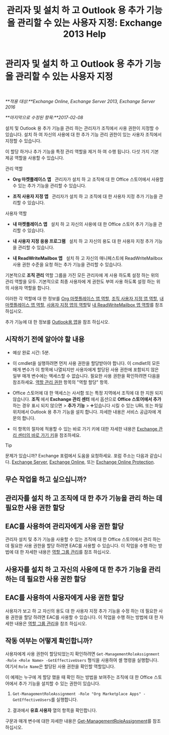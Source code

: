 ﻿---
title: '관리자 및 설치 하 고 Outlook 용 추가 기능을 관리할 수 있는 사용자 지정: Exchange 2013 Help'
TOCTitle: 관리자 및 설치 하 고 Outlook 용 추가 기능을 관리할 수 있는 사용자 지정
ms:assetid: 7ee4302d-b8bb-40a0-9810-10d3a0271bcb
ms:mtpsurl: https://technet.microsoft.com/ko-kr/library/JJ943754(v=EXCHG.150)
ms:contentKeyID: 52058098
ms.date: 05/22/2018
mtps_version: v=EXCHG.150
ms.translationtype: MT
---

# 관리자 및 설치 하 고 Outlook 용 추가 기능을 관리할 수 있는 사용자 지정

 

_**적용 대상:**Exchange Online, Exchange Server 2013, Exchange Server 2016_

_**마지막으로 수정된 항목:**2017-02-08_

설치 및 Outlook 용 추가 기능을 관리 하는 관리자가 조직에서 사용 권한이 지정할 수 있습니다. 설치 하 여 자신의 사용에 대 한 추가 기능 관리 권한이 있는 사용자 조직에서 지정할 수 있습니다.

이 할당 하거나 추가 기능을 특정 관리 역할을 제거 하 여 수행 됩니다. 다섯 가지 기본 제공 역할을 사용할 수 있습니다.

관리 역할

  - **Org 마켓플레이스 앱**   관리자가 설치 하 고 조직에 대 한 Office 스토어에서 사용할 수 있는 추가 기능을 관리할 수 있습니다.

  - **조직 사용자 지정 앱**   관리자가 설치 하 고 조직에 대 한 사용자 지정 추가 기능을 관리할 수 있습니다.

사용자 역할

  - **내 마켓플레이스 앱**   설치 하 고 자신의 사용에 대 한 Office 스토어 추가 기능을 관리할 수 있습니다.

  - **내 사용자 지정 응용 프로그램**   설치 하 고 자신의 용도 대 한 사용자 지정 추가 기능을 관리할 수 있습니다.

  - **내 ReadWriteMailbox 앱**   설치 하 고 자신의 매니페스트에 ReadWriteMailbox 사용 권한 수준을 요청 하는 추가 기능을 관리할 수 있습니다.

기본적으로 **조직 관리** 역할 그룹을 가진 모든 관리자에 게 사용 하도록 설정 하는 위의 관리 역할을 모두. 기본적으로 최종 사용자에 게 권한도 부여 사용 하도록 설정 하는 위의 사용자 역할을 합니다.

이러한 각 역할에 대 한 정보를 [Org 마켓플레이스 앱 역할](org-marketplace-apps-role-exchange-2013-help.md), [조직 사용자 지정 앱 역할](org-custom-apps-role-exchange-2013-help.md), [내 마켓플레이스 앱 역할](my-marketplace-apps-role-exchange-2013-help.md), [사용자 지정 앱의 역할](my-custom-apps-role-exchange-2013-help.md)및 [내 ReadWriteMailbox 앱 역할](my-readwritemailbox-apps-role-exchange-2013-help.md)를 참조 하십시오.

추가 기능에 대 한 정보를 [Outlook용 앱](add-ins-for-outlook-exchange-2013-help.md)을 참조 하십시오.

## 시작하기 전에 알아야 할 내용

  - 예상 완료 시간: 5분.

  - 이 cmdlet을 실행하려면 먼저 사용 권한을 할당받아야 합니다. 이 cmdlet의 모든 매개 변수가 이 항목에 나열되지만 사용자에게 할당된 사용 권한에 포함되지 않은 일부 매개 변수에는 액세스할 수 없습니다. 필요한 사용 권한을 확인하려면 다음을 참조하세요. [역할 관리 권한](role-management-permissions-exchange-2013-help.md) 항목의 "역할 할당" 항목.

  - Office 스토어에 대 한 액세스는 사서함 또는 특정 지역에서 조직에 대 한 지원 되지 않습니다. **조직** 에서 **Exchange 관리 센터** 에서 옵션으로 **Office 스토어에서 추가** 하는 경우 표시 되지 않으면 \> **추가 기능** \> ![아이콘 추가](images/JJ218640.c1e75329-d6d7-4073-a27d-498590bbb558(EXCHG.150).gif "아이콘 추가")있습니다 시킬 수 있는 URL 또는 파일 위치에서 Outlook 용 추가 기능을 설치 합니다. 자세한 내용은 서비스 공급자에 게 문의 합니다.

  - 이 항목의 절차에 적용할 수 있는 바로 가기 키에 대한 자세한 내용은 [Exchange 관리 센터의 바로 가기 키](keyboard-shortcuts-in-the-exchange-admin-center-exchange-online-protection-help.md)을 참조하세요.


> [!TIP]
> 문제가 있습니까? Exchange 포럼에서 도움을 요청하세요. 포럼 주소는 다음과 같습니다. <A href="https://go.microsoft.com/fwlink/p/?linkid=60612">Exchange Server</A>, <A href="https://go.microsoft.com/fwlink/p/?linkid=267542">Exchange Online</A>, 또는 <A href="https://go.microsoft.com/fwlink/p/?linkid=285351">Exchange Online Protection</A>.



## 무슨 작업을 하고 싶으십니까?

## 관리자를 설치 하 고 조직에 대 한 추가 기능을 관리 하는 데 필요한 사용 권한 할당

## EAC를 사용하여 관리자에게 사용 권한 할당

관리자 설치 및 추가 기능을 사용할 수 있는 조직에 대 한 Office 스토어에서 관리 하는 데 필요한 사용 권한을 할당 하려면 EAC를 사용할 수 있습니다. 이 작업을 수행 하는 방법에 대 한 자세한 내용은 [역할 그룹 관리](manage-role-groups-exchange-2013-help.md)를 참조 하십시오.

## 사용자를 설치 하 고 자신의 사용에 대 한 추가 기능을 관리 하는 데 필요한 사용 권한 할당

## EAC를 사용하여 사용자에게 사용 권한 할당

사용자가 보고 하 고 자신의 용도 대 한 사용자 지정 추가 기능을 수정 하는 데 필요한 사용 권한을 할당 하려면 EAC를 사용할 수 있습니다. 이 작업을 수행 하는 방법에 대 한 자세한 내용은 [역할 그룹 관리](manage-role-groups-exchange-2013-help.md)을 참조 하십시오.

## 작동 여부는 어떻게 확인합니까?

사용자에게 사용 권한이 할당되었는지 확인하려면 `Get-ManagementRoleAssignment -Role <Role Name> -GetEffectiveUsers` 형식을 사용하여 셸 명령을 실행합니다. 여기서 `Role Name`은 할당된 사용 권한을 확인할 역할입니다.

이 예제는 누구에 게 할당 했을 때 확인 하는 방법을 보여주는 조직에 대 한 Office 스토어에서 추가 기능을 설치할 수 있는 권한이 있습니다.

1.  `Get-ManagementRoleAssignment -Role "Org Marketplace Apps" -GetEffectiveUsers`를 실행합니다.

2.  결과에서 **유효 사용자** 열의 항목을 확인합니다.

구문과 매개 변수에 대한 자세한 내용은 [Get-ManagementRoleAssignment](https://technet.microsoft.com/ko-kr/library/dd351024\(v=exchg.150\))를 참조하십시오.

